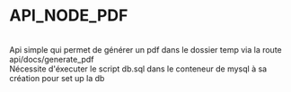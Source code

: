 # API_NODE_PDF
<br>
Api simple qui permet de générer un pdf dans le dossier temp via la route api/docs/generate_pdf 
<br>
Nécessite d'éxecuter le script db.sql dans le conteneur de mysql à sa création pour set up la db